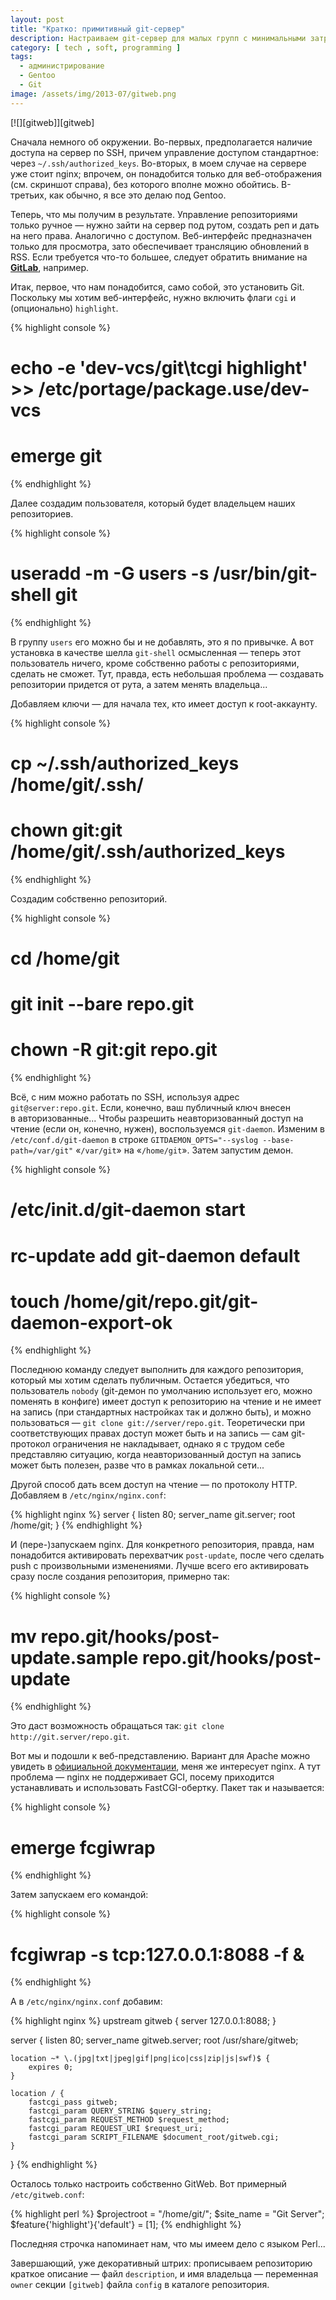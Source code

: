 ```yaml
---
layout: post
title: "Кратко: примитивный git-сервер"
description: Настраиваем git-сервер для малых групп с минимальными затратами.
category: [ tech , soft, programming ]
tags:
  - администрирование
  - Gentoo
  - Git
image: /assets/img/2013-07/gitweb.png
---
```

<div class="right-box" style="width: 320px;">
[![][gitweb]][gitweb]
</div>

Сначала немного об окружении. Во-первых, предполагается наличие доступа на сервер по SSH, причем управление
доступом стандартное: через `~/.ssh/authorized_keys`. Во-вторых, в моем случае на сервере уже стоит nginx;
впрочем, он понадобится только для веб-отображения (см. скриншот справа), без которого вполне можно обойтись.
В-третьих, как обычно, я все это делаю под Gentoo.

Теперь, что мы получим в результате. Управление репозиториями только ручное — нужно зайти на сервер под рутом,
создать реп и дать на него права. Аналогично с доступом. Веб-интерфейс предназначен только для просмотра, зато
обеспечивает трансляцию обновлений в RSS. Если требуется что-то большее, следует обратить внимание на **[GitLab][gitlab]**,
например.

Итак, первое, что нам понадобится, само собой, это установить Git. Поскольку мы хотим веб-интерфейс, нужно
включить флаги `cgi` и (опционально) `highlight`.

{% highlight console %}
# echo -e 'dev-vcs/git\tcgi highlight' >> /etc/portage/package.use/dev-vcs
# emerge git
{% endhighlight %}

Далее создадим пользователя, который будет владельцем наших репозиториев.

{% highlight console %}
# useradd -m -G users -s /usr/bin/git-shell git
{% endhighlight %}

В группу `users` его можно бы и не добавлять, это я по привычке. А вот установка в качестве шелла `git-shell`
осмысленная — теперь этот пользователь ничего, кроме собственно работы с репозиториями, сделать не сможет.
Тут, правда, есть небольшая проблема — создавать репозитории придется от рута, а затем менять владельца...

Добавляем ключи — для начала тех, кто имеет доступ к root-аккаунту.

{% highlight console %}
# cp ~/.ssh/authorized_keys /home/git/.ssh/
# chown git:git /home/git/.ssh/authorized_keys
{% endhighlight %}

Создадим собственно репозиторий.

{% highlight console %}
# cd /home/git
# git init --bare repo.git
# chown -R git:git repo.git
{% endhighlight %}

Всё, с ним можно работать по SSH, используя адрес `git@server:repo.git`. Если, конечно, ваш публичный ключ
внесен в авторизованные... Чтобы разрешить неавторизованный доступ на чтение (если он, конечно, нужен),
воспользуемся `git-daemon`. Изменим в `/etc/conf.d/git-daemon` в строке `GITDAEMON_OPTS="--syslog --base-path=/var/git"`
«`/var/git`» на «`/home/git`». Затем запустим демон.

{% highlight console %}
# /etc/init.d/git-daemon start
# rc-update add git-daemon default
# touch /home/git/repo.git/git-daemon-export-ok
{% endhighlight %}

Последнюю команду следует выполнить для каждого репозитория, который мы хотим сделать публичным. Остается убедиться,
что пользователь `nobody` (git-демон по умолчанию использует его, можно поменять в конфиге) имеет доступ к репозиторию
на чтение и не имеет на запись (при стандартных настройках так и должно быть), и можно пользоваться — `git clone git://server/repo.git`.
Теоретически при соответствующих правах доступ может быть и на запись — сам git-протокол ограничения не накладывает,
однако я с трудом себе представляю ситуацию, когда неавторизованный доступ на запись может быть полезен, разве что
в рамках локальной сети...

Другой способ дать всем доступ на чтение — по протоколу HTTP. Добавляем в `/etc/nginx/nginx.conf`:

{% highlight nginx %}
server {
        listen 80;
        server_name git.server;
        root /home/git;
}
{% endhighlight %}

И (пере-)запускаем nginx. Для конкретного репозитория, правда, нам понадобится активировать перехватчик `post-update`,
после чего сделать push с произвольными изменениями. Лучше всего его активировать сразу после создания репозитория,
примерно так:

{% highlight console %}
# mv repo.git/hooks/post-update.sample repo.git/hooks/post-update
{% endhighlight %}

Это даст возможность обращаться так: `git clone http://git.server/repo.git`.

Вот мы и подошли к веб-представлению. Вариант для Apache можно увидеть в [официальной документации][docs], меня же интересует nginx.
А тут проблема — nginx не поддерживает GCI, посему приходится устанавливать и использовать FastCGI-обертку. Пакет так и называется:

{% highlight console %}
# emerge fcgiwrap
{% endhighlight %}

Затем запускаем его командой:

{% highlight console %}
# fcgiwrap -s tcp:127.0.0.1:8088 -f &
{% endhighlight %}

А в `/etc/nginx/nginx.conf` добавим:

{% highlight nginx %}
upstream gitweb {
    server 127.0.0.1:8088;
}

server {
    listen 80;
    server_name gitweb.server;
    root /usr/share/gitweb;

    location ~* \.(jpg|txt|jpeg|gif|png|ico|css|zip|js|swf)$ {
        expires 0;
    }

    location / {
        fastcgi_pass gitweb;
        fastcgi_param QUERY_STRING $query_string;
        fastcgi_param REQUEST_METHOD $request_method;
        fastcgi_param REQUEST_URI $request_uri;
        fastcgi_param SCRIPT_FILENAME $document_root/gitweb.cgi;
    }
}
{% endhighlight %}

Осталось только настроить собственно GitWeb. Вот примерный `/etc/gitweb.conf`:

{% highlight perl %}
$projectroot = "/home/git/";
$site_name = "Git Server";
$feature{'highlight'}{'default'} = [1];
{% endhighlight %}

Последняя строчка напоминает нам, что мы имеем дело с языком Perl...

Завершающий, уже декоративный штрих: прописываем репозиторию краткое описание —
файл `description`, и имя владельца — переменная `owner` секции `[gitweb]` файла `config`
в каталоге репозитория.









[gitweb]: /assets/img/2013-07/gitweb.png "Скриншот"

[gitlab]: https://gitlab.org/
[docs]: git-scm.com/book/ru/v2/Git-на-сервере-GitWeb
